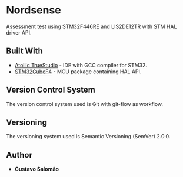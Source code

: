 # Nordsense

Assessment test using STM32F446RE and LIS2DE12TR with STM HAL driver API.

## Built With

* [Atollic TrueStudio](https://atollic.com/truestudio) - IDE with GCC compiler for STM32.
* [STM32CubeF4](https://www.st.com/en/embedded-software/stm32cubef4) - MCU package containing HAL API.

## Version Control System

The version control system used is Git with git-flow as workflow.

## Versioning

The versioning system used is Semantic Versioning (SemVer) 2.0.0.

## Author

* **Gustavo Salomão**
